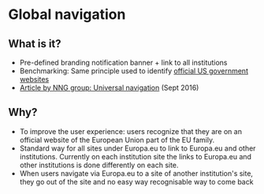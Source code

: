 # Global navigation

## What is it?

- Pre-defined branding notification banner + link to all institutions
- Benchmarking: Same principle used to identify [official US government websites](https://us.gov/)
- [Article by NNG group: Universal navigation](https://www.nngroup.com/articles/universal-navigation/?lm=centered-logos&pt=article) (Sept 2016)

## Why?

- To improve the user experience: users recognize that they are on an official website of the European Union part of the EU family.
- Standard way for all sites under Europa.eu to link to Europa.eu and other institutions. Currently on each institution site the links to Europa.eu and other institutions is done differently on each site.
- When users navigate via Europa.eu to a site of another institution's site, they go out of the site and no easy way recognisable way to come back

